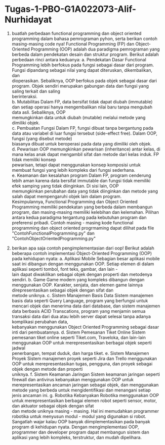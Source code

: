 # Tugas-1-PBO-G1A022073-Alif-Nurhidayat

1. buatlah perbedaan functional programming dan object oriented programming dalam bahasa pemrograman pyhon, serta berikan contoh masing-masing code nya!
        Functional Programming (FP) dan Object-Oriented Programming (OOP) adalah dua paradigma pemrograman yang berbeda dalam pendekatan desain dan struktur program. 
   Berikut adalah perbedaan rinci antara keduanya:
   a. Pendekatan Dasar
           Functional Programming lebih berfokus pada fungsi sebagai dasar dari program. Fungsi dipandang sebagai nilai yang dapat diteruskan, dikembalikan, dan     
      dioperasikan. Sebaliknya, OOP berfokus pada objek sebagai dasar dari program. Objek sendiri merupakan gabungan data dan fungsi yang saling terkait dan saling  
      berinteraksi.                                                                                                                                                  
   b. Mutabilitas
           Dalam FP, data bersifat tidak dapat diubah (immutable) dan setiap operasi hanya mengembalikan nilai baru tanpa mengubah data asli. Sebaliknya, OOP        
      memungkinkan data untuk diubah (mutable) melalui metode yang dimiliki objek.                                                                                   
   c. Pembuatan Fungsi
           Dalam FP, fungsi dibuat tanpa bergantung pada data atau variabel di luar fungsi tersebut (side-effect free). Dalam OOP, fungsi (yang disebut metode)      
      biasanya dibuat untuk beroperasi pada data yang dimiliki oleh objek.                                                                                           
   d. Pewarisan
           OOP memungkinkan pewarisan (inheritance) antar kelas, di mana kelas anak dapat mengambil sifat dan metode dari kelas induk. FP tidak memiliki konsep      
      pewarisan, tetapi dapat menggunakan konsep komposisi untuk membuat fungsi yang lebih kompleks dari fungsi sederhana.                                           
   e. Keamanan dan kesalahan program
           Dalam FP, program cenderung lebih aman karena data bersifat immutable dan fungsi tidak memiliki efek samping yang tidak diinginkan. Di sisi lain, OOP     
      memungkinkan perubahan data yang tidak diinginkan dan metode yang salah dapat mempengaruhi objek lain dalam program.                                        
       Kesimpulannya, Functional Programming dan Object Oriented Programming memiliki pendekatan yang berbeda dalam membangun program, dan masing-masing memiliki 
   kelebihan dan kelemahan. Pilihan antara kedua paradigma tergantung pada kebutuhan program dan preferensi pribadi. Contoh masing - masing kode functional
   programming dan object oriented progrmaming dapat dilihat pada file "ContohFunctionalProgramming.py" dan "ContohObjectOrientedProgramming.py"

2. berikan apa saja contoh pengimplementasian dari oop!
  Berikut adalah beberapa contoh implementasi Object-Oriented Programming (OOP) pada kehidupan nyata:
   a. Aplikasi Mobile
           Sebagian besar aplikasi mobile saat ini dibangun dengan menggunakan OOP. Setiap elemen di dalam aplikasi seperti tombol, font teks, gambar, dan lain -    
      lain dapat diwakilikan sebagai objek dengan properti dan metodenya sendiri.
   b. Game
           Game modern yang kompleks dibangun dengan menggunakan OOP. Karakter, senjata, dan elemen game lainnya direpresentasikan sebagai objek dengan sifat dan    
      metode uniknya.
   c. Sistem Manajemen Basis Data
           Sistem manajemen basis data seperti Query Language, program yang berfungsi untuk mencari objek dan menerima data dari database, dan sistem manajemen data 
      berbasis ACID Transcations, program yang menjamin semua transaksi data dari dua atau lebih server dapat selesai tanpa adanya komplikasi perubahan data,        
      kebanyakan menggunakan Object Oriented Programming sebagai dasar inti dari pembuatannya.
   d. Sistem Pemesanan Tiket Online
           Sistem pemesanan tiket online seperti Tiket.com, Traveloka, dan lain-lain menggunakan OOP untuk merepresentasikan berbagai objek seperti jadwal           
      penerbangan, tempat duduk, dan harga tiket.
   e. Sistem Manajemen Proyek
      Sistem manajemen proyek seperti Jira dan Trello menggunakan OOP untuk merepresentasikan tugas, pengguna, dan proyek sebagai objek dengan metode dan properti   
      uniknya.
   f. Sistem Keamanan Jaringan
           Sistem keamanan jaringan seperti firewall dan antivirus kebanyakan menggunakan OOP untuk merepresentasikan ancaman jaringan sebagai objek, dan menggunakan
      metode yang berbeda untuk mengidentifikasi dan menangani setiap jenis ancaman ini.
   g. Robotika
           Kebanyakan Robotika menggunakan OOP untuk merepresentasikan berbagai elemen robot seperti sensor, motor, dan aktuator sebagai objek dengan sifat          
      dan metode uniknya masing - masing. Hal ini memudahkan programmer robotika untuk menyusun modul - modul yang digunakan si robot.      
        Sangatlah wajar kalau OOP banyak diimplementasikan pada banyak program di kehidupan nyata. Dengan mengimplementasi OOP, programmer
   dan developer program dapat membangun sistem dan aplikasi yang lebih kompleks, terstruktur, dan mudah dipelihara.
